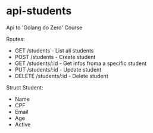 # api-students
Api to 'Golang do Zero' Course

Routes:
- GET /students - List all students
- POST /students - Create student
- GET /students/:id - Get infos froma a specific student
- PUT /students/:id - Update student
- DELETE /students/:id - Delete student

Struct Student:
- Name
- CPF
- Email
- Age
- Active
